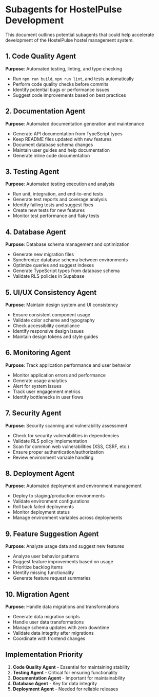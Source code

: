 # Subagents for HostelPulse Development

This document outlines potential subagents that could help accelerate development of the HostelPulse hostel management system.

## 1. Code Quality Agent
**Purpose**: Automated testing, linting, and type checking
- Run `npm run build`, `npm run lint`, and tests automatically
- Perform code quality checks before commits
- Identify potential bugs or performance issues
- Suggest code improvements based on best practices

## 2. Documentation Agent  
**Purpose**: Automated documentation generation and maintenance
- Generate API documentation from TypeScript types
- Keep README files updated with new features
- Document database schema changes
- Maintain user guides and help documentation
- Generate inline code documentation

## 3. Testing Agent
**Purpose**: Automated testing execution and analysis
- Run unit, integration, and end-to-end tests
- Generate test reports and coverage analysis
- Identify failing tests and suggest fixes
- Create new tests for new features
- Monitor test performance and flaky tests

## 4. Database Agent
**Purpose**: Database schema management and optimization
- Generate new migration files
- Synchronize database schema between environments
- Optimize queries and suggest indexes
- Generate TypeScript types from database schema
- Validate RLS policies in Supabase

## 5. UI/UX Consistency Agent
**Purpose**: Maintain design system and UI consistency
- Ensure consistent component usage
- Validate color scheme and typography
- Check accessibility compliance
- Identify responsive design issues
- Maintain design tokens and style guides

## 6. Monitoring Agent
**Purpose**: Track application performance and user behavior
- Monitor application errors and performance
- Generate usage analytics
- Alert for system issues
- Track user engagement metrics
- Identify bottlenecks in user flows

## 7. Security Agent
**Purpose**: Security scanning and vulnerability assessment
- Check for security vulnerabilities in dependencies
- Validate RLS policy implementation
- Scan for common web vulnerabilities (XSS, CSRF, etc.)
- Ensure proper authentication/authorization
- Review environment variable handling

## 8. Deployment Agent
**Purpose**: Automated deployment and environment management
- Deploy to staging/production environments
- Validate environment configurations
- Roll back failed deployments
- Monitor deployment status
- Manage environment variables across deployments

## 9. Feature Suggestion Agent
**Purpose**: Analyze usage data and suggest new features
- Analyze user behavior patterns
- Suggest feature improvements based on usage
- Prioritize backlog items
- Identify missing functionality
- Generate feature request summaries

## 10. Migration Agent
**Purpose**: Handle data migrations and transformations
- Generate data migration scripts
- Handle user data transformations
- Manage schema updates with zero downtime
- Validate data integrity after migrations
- Coordinate with frontend changes

## Implementation Priority
1. **Code Quality Agent** - Essential for maintaining stability
2. **Testing Agent** - Critical for ensuring functionality
3. **Documentation Agent** - Important for maintainability  
4. **Database Agent** - Key for data integrity
5. **Deployment Agent** - Needed for reliable releases